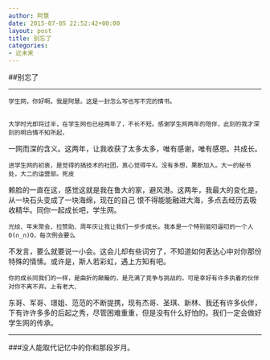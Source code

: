 ```yaml
---
author: 阿慧
date: 2015-07-05 22:52:42+00:00
layout: post
title: 别忘了
categories:
- 近未来
---
```


##别忘了

---


	学生网，你好啊。我是阿慧。这是一封怎么写也写不完的情书。


	大学时光即将过半，在学生网也已经两年了，不长不短。感谢学生网两年的陪伴，此刻的我才深刻的明白情不知所起，
一网而深的含义。这两年，让我收获了太多太多，唯有感谢，唯有感恩。共成长。

	进学生网的初衷，是觉得的搞技术的社团，真心觉得牛X。没有多想，果断加入。大一的秘书处，大二的运营部。死皮
赖脸的一直在这，感觉这就是我在鲁大的家，避风港。这两年，我最大的变化是，从一块石头变成了一块海绵，现在的自己
恨不得能能融进大海，多点去经历去吸收精华。同你一起成长吧，学生网。

	光绘、年末聚会、拉赞助、周年庆让我让我们一步步成长。我本是一个特别能叨逼叨的一个人O(∩_∩)O，每次例会要么
不发言，要么就要说一小会。这会儿却有些词穷了，不知道如何表达心中对你那份特殊的情愫。或许是，斯人若彩虹，遇上方知有吧。

	你的成长同我们的一样，是曲折的颠簸的，是充满了竞争与挑战的，可是幸好有许多执着的伙伴对你不离不弃。上有老大、
东哥、军哥、璟姐、范范的不断提携，现有杰哥、圣琪、新林、我还有许多伙伴，下有许许多多的后起之秀，尽管困难重重，但是没有什么好怕的。我们一定会做好学生网的传承。


---

###没人能取代记忆中的你和那段岁月。



